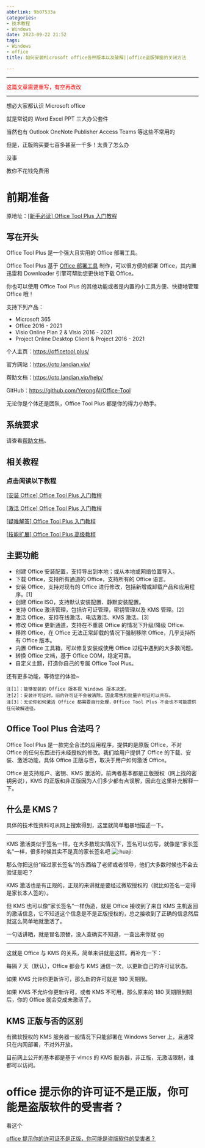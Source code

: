 ```yaml
---
abbrlink: 9b07533a
categories:
- 技术教程
- Windows
date: 2023-09-22 21:52
tags:
- Windows
- office
title: 如何安装Microsoft office各种版本以及破解||office盗版弹窗的关闭方法

---
```


---

<font color="red">这篇文章需要重写，有空再改改</font>

---

想必大家都认识 Microsoft office

就是常说的 Word Excel PPT 三大办公套件

当然也有 Outlook OneNote Publisher Access Teams 等这些不常用的

但是，正版购买要七百多甚至一千多！太贵了怎么办

没事

教你不花钱免费用

# 前期准备

原地址：[[新手必读] Office Tool Plus 入门教程](https://www.coolhub.top/archives/42)

## 写在开头

Office Tool Plus 是一个强大且实用的 Office 部署工具。

Office Tool Plus 基于 [Office 部署工具](https://aka.ms/ODT) 制作，可以很方便的部署 Office，其内置迅雷和 Downloader 引擎可帮助您更快地下载 Office。

你也可以使用 Office Tool Plus 的其他功能或者是内置的小工具方便、快捷地管理 Office 哦！

支持下列产品：

- Microsoft 365
- Office 2016 - 2021
- Visio Online Plan 2 & Visio 2016 - 2021
- Project Online Desktop Client & Project 2016 - 2021

个人主页：https://officetool.plus/

官方网站：https://otp.landian.vip/

帮助文档：https://otp.landian.vip/help/

GitHub：https://github.com/YerongAI/Office-Tool

无论你是个体还是团队，Office Tool Plus 都是你的得力小助手。

## 系统要求

请查看[帮助文档](https://otp.landian.vip/docs/zh-cn/start/requirement.html)。

## 相关教程

### 点击阅读以下教程

[[安装 Office\] Office Tool Plus 入门教程](https://www.coolhub.top/archives/11)

[[激活 Office\] Office Tool Plus 入门教程](https://www.coolhub.top/archives/14)

[[疑难解答\] Office Tool Plus 入门教程](https://www.coolhub.top/archives/13)

[[技能扩展\] Office Tool Plus 高级教程](https://www.coolhub.top/archives/44)

## 主要功能

- 创建 Office 安装配置，支持导出到本地；或从本地或网络位置导入。
- 下载 Office，支持所有通道的 Office，支持所有的 Office 语言。
- 安装 Office，支持对现有的 Office 进行修改，包括新增或卸载产品和应用程序。[1]
- 创建 Office ISO，支持默认安装配置、静默安装配置。
- 支持 Office 激活管理，包括许可证管理，密钥管理以及 KMS 管理。[2]
- 激活 Office，支持在线激活、电话激活、KMS 激活。[3]
- 修改 Office 更新通道，支持在不重装 Office 的情况下升级/降级 Office.
- 移除 Office，在 Office 无法正常卸载的情况下强制移除 Office，几乎支持所有 Office 版本。
- 内置 Office 工具箱，可以修复安装或使用 Office 过程中遇到的大多数问题。
- 转换 Office 文档，基于 Office COM，稳定可靠。
- 自定义主题，打造你自己的专属 Office Tool Plus。

还有更多功能，等待您的体验~

```
注[1]：能够安装的 Office 版本视 Windows 版本决定。
注[2]：安装许可证时，旧的许可证不会被清除，因此零售和批量许可证可以共存。
注[3]：无论你如何激活 Office 都需要自行处理，Office Tool Plus 不会也不可能提供任何破解途径。
```

## Office Tool Plus 合法吗？

Office Tool Plus 是一款完全合法的应用程序，提供的是原版 Office，不对 Office 的任何东西进行未经授权的修改。我们给用户提供了 Office 的下载、安装、激活功能，具体 Office 正版与否，取决于用户如何激活 Office。

Office 是支持账户、密钥、KMS 激活的，前两者基本都是正版授权（网上找的密钥另说），KMS 的正版和非正版因为人们多少都有点误解，因此在这里补充解释一下。

## 什么是 KMS？

具体的技术性资料可从网上搜索得到，这里就简单粗暴地描述一下。

---

KMS 激活类似于签名一样，在大多数现实情况下，签名可以仿写，就像是“家长签名”一样，很多时候其实不是真的家长签名吧 ![:huaji:](https://www.coolhub.top/wp-content/themes/kratos-pjax-0.4.3/static/images/smilies/huaji.png)

那么你把这份“经过家长签名”的东西给了老师或者领导，他们大多数时候也不会去验证是吧？

KMS 激活也是有正规的，正规的来讲就是要经过微软授权的（就比如签名一定得是家长本人签的）。

但 KMS 也可以像“家长签名”一样伪造，就是 Office 接收到了来自 KMS 主机返回的激活信息，它不知道这个信息是不是正版授权的，总之接收到了正确的信息然后就这么简单地就激活了。

一句话讲晒，就是冒名顶替，没人查确实不知道，一查出来你就 gg

---

这就是 Office 与 KMS 的关系，简单来讲就是这样。再补充一下：

每隔 7 天（默认），Office 都会与 KMS 通信一次，以更新自己的许可证状态。

如果 KMS 允许你更新许可，那么新的许可就是 180 天期限。

如果 KMS 不允许你更新许可，或者 KMS 不可用，那么原来的 180 天期限到期后，你的 Office 就会变成未激活了。

## KMS 正版与否的区别

有微软授权的 KMS 服务器一般情况下只能部署在 Windows Server 上，且通常只在内网部署，不对外开放。

目前网上公开的基本都是基于 vlmcs 的 KMS 服务器，非正版，无激活限制，谁都可以访问。

# office 提示你的许可证不是正版，你可能是盗版软件的受害者？

看这个

[office 提示你的许可证不是正版，你可能是盗版软件的受害者？](https://blog.csdn.net/qq_44275213/article/details/128543910)
